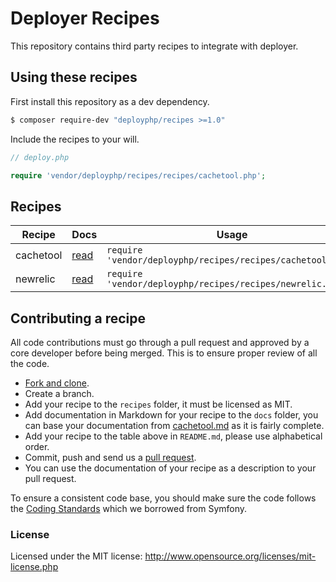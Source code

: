 # Deployer Recipes

This repository contains third party recipes to integrate with deployer.

## Using these recipes

First install this repository as a dev dependency.

```bash
$ composer require-dev "deployphp/recipes >=1.0"
```

Include the recipes to your will.

```php
// deploy.php

require 'vendor/deployphp/recipes/recipes/cachetool.php';
```

## Recipes

| Recipe    | Docs                                                          | Usage
| ------    | ----                                                          | -----
| cachetool | [read](http://github.com/deployphp/recipes/docs/cachetool.md) | `require 'vendor/deployphp/recipes/recipes/cachetool.yml';`
| newrelic  | [read](http://github.com/deployphp/recipes/docs/newrelic.md)  | `require 'vendor/deployphp/recipes/recipes/newrelic.yml';`

## Contributing a recipe

All code contributions must go through a pull request and approved by a core developer before being merged. This is to ensure proper review of all the code.

* [Fork and clone](https://help.github.com/articles/fork-a-repo).
* Create a branch.
* Add your recipe to the `recipes` folder, it must be licensed as MIT.
* Add documentation in Markdown for your recipe to the `docs` folder, you can base your documentation from [cachetool.md](http://github.com/deployphp/recipes/docs/cachetool.md) as it is fairly complete.
* Add your recipe to the table above in `README.md`, please use alphabetical order.
* Commit, push and send us a [pull request](https://help.github.com/articles/using-pull-requests).
* You can use the documentation of your recipe as a description to your pull request.

To ensure a consistent code base, you should make sure the code follows the [Coding Standards](http://symfony.com/doc/current/contributing/code/standards.html) which we borrowed from Symfony.

### License

Licensed under the MIT license: http://www.opensource.org/licenses/mit-license.php
